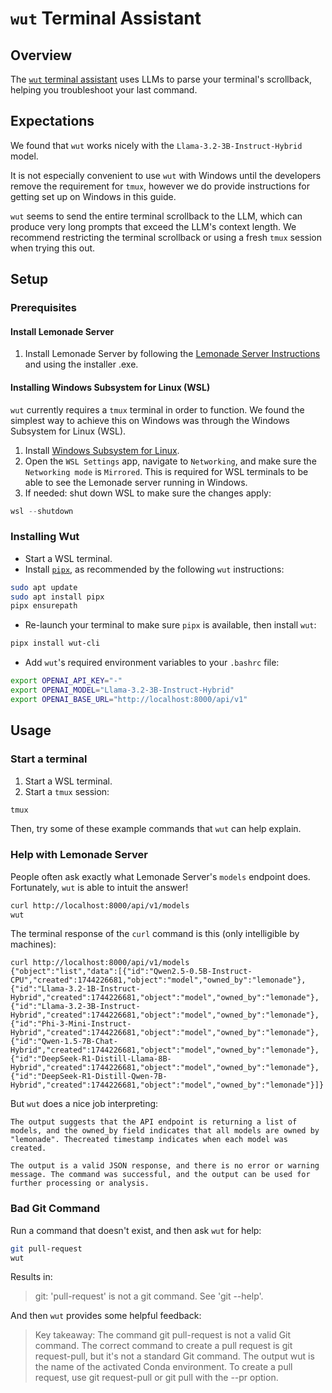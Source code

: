 # `wut` Terminal Assistant

## Overview

The [`wut` terminal assistant](https://github.com/shobrook/wut) uses LLMs to parse your terminal's scrollback, helping you troubleshoot your last command.

## Expectations

We found that `wut` works nicely with the `Llama-3.2-3B-Instruct-Hybrid` model.

It is not especially convenient to use `wut` with Windows until the developers remove the requirement for `tmux`, however we do provide instructions for getting set up on Windows in this guide.

`wut` seems to send the entire terminal scrollback to the LLM, which can produce very long prompts that exceed the LLM's context length. We recommend restricting the terminal scrollback or using a fresh `tmux` session when trying this out.

## Setup

### Prerequisites

#### Install Lemonade Server

1. Install Lemonade Server by following the [Lemonade Server Instructions](../README.md) and using the installer .exe.

#### Installing Windows Subsystem for Linux (WSL)

`wut` currently requires a `tmux` terminal in order to function. We found the simplest way to achieve this on Windows was through the Windows Subsystem for Linux (WSL).

1. Install [Windows Subsystem for Linux](https://learn.microsoft.com/en-us/windows/wsl/install).
1. Open the `WSL Settings` app, navigate to `Networking`, and make sure the `Networking mode` is `Mirrored`. This is required for WSL terminals to be able to see the Lemonade server running in Windows.
1. If needed: shut down WSL to make sure the changes apply:

```powershell
wsl --shutdown
```

### Installing Wut

* Start a WSL terminal.
* Install [`pipx`](https://github.com/pypa/pipx), as recommended by the following `wut` instructions:

```bash
sudo apt update
sudo apt install pipx
pipx ensurepath
```

* Re-launch your terminal to make sure `pipx` is available, then install `wut`:

```bash
pipx install wut-cli
```

* Add `wut`'s required environment variables to your `.bashrc` file:

```bash
export OPENAI_API_KEY="-"
export OPENAI_MODEL="Llama-3.2-3B-Instruct-Hybrid"
export OPENAI_BASE_URL="http://localhost:8000/api/v1"
```

## Usage

### Start a terminal

1. Start a WSL terminal.
2. Start a `tmux` session:

```bash
tmux
```

Then, try some of these example commands that `wut` can help explain.

### Help with Lemonade Server

People often ask exactly what Lemonade Server's `models` endpoint does. Fortunately, `wut` is able to intuit the answer!

```bash
curl http://localhost:8000/api/v1/models
wut
```

The terminal response of the `curl` command is this (only intelligible by machines):

```
curl http://localhost:8000/api/v1/models
{"object":"list","data":[{"id":"Qwen2.5-0.5B-Instruct-CPU","created":1744226681,"object":"model","owned_by":"lemonade"},{"id":"Llama-3.2-1B-Instruct-Hybrid","created":1744226681,"object":"model","owned_by":"lemonade"},{"id":"Llama-3.2-3B-Instruct-Hybrid","created":1744226681,"object":"model","owned_by":"lemonade"},{"id":"Phi-3-Mini-Instruct-Hybrid","created":1744226681,"object":"model","owned_by":"lemonade"},{"id":"Qwen-1.5-7B-Chat-Hybrid","created":1744226681,"object":"model","owned_by":"lemonade"},{"id":"DeepSeek-R1-Distill-Llama-8B-Hybrid","created":1744226681,"object":"model","owned_by":"lemonade"},{"id":"DeepSeek-R1-Distill-Qwen-7B-Hybrid","created":1744226681,"object":"model","owned_by":"lemonade"}]}
```

But `wut` does a nice job interpreting:

```
The output suggests that the API endpoint is returning a list of models, and the owned_by field indicates that all models are owned by "lemonade". Thecreated timestamp indicates when each model was created.

The output is a valid JSON response, and there is no error or warning message. The command was successful, and the output can be used for further processing or analysis. 
```


### Bad Git Command

Run a command that doesn't exist, and then ask `wut` for help:

```bash
git pull-request
wut
```

Results in:

> git: 'pull-request' is not a git command. See 'git --help'.

And then `wut` provides some helpful feedback:

> Key takeaway: The command git pull-request is not a valid Git command. The correct command to create a pull request is git request-pull, but it's not a standard Git command. The output wut is the name of the activated Conda environment. To create a pull request, use git request-pull or git pull with the --pr option. 

<!--This file was originally licensed under Apache 2.0. It has been modified.
Modifications Copyright (c) 2025 AMD-->